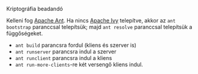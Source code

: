 Kriptográfia beadandó

Kelleni fog [Apache Ant](http://ant.apache.org/bindownload.cgi).
Ha nincs [Apache Ivy](http://ant.apache.org/ivy/) telepítve, akkor az `ant bootstrap` paranccsal telepítsük; majd `ant resolve` paranccsal telepítsük a függőségeket.

* `ant build` parancsra fordul (kliens és szerver is)
* `ant runserver` parancsra indul a szerver
* `ant runclient` parancsra indul a kliens
* `ant run-more-clients`-re két versengő kliens indul.
